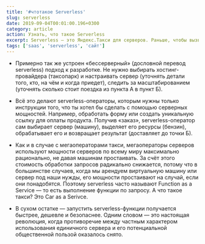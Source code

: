 ```yaml
---
title: '#чтотакое Serverless'
slug: serverless
date: 2019-09-04T00:01:00.196+0300
category: article
action: Узнать, что такое Serverless
excerpt: Serverless — это Яндекс.Такси для серверов. Раньше, чтобы вызвать такси, нужно было выбрать таксопарк, позвонить, пообщаться с человеком-оператором, точно назвать адрес и согласовать время подачи. Сейчас можно вызвать такси одной командой.
tags: ['saas', 'serverless', 'сайт']
---
```


- Примерно так же устроен «бессерверный» (дословной перевод serverless) подход к разработке. Не нужно выбирать хостинг-провайдера (таксопарк) и настраивать сервер (уточнять детали того, кто, на чём и когда приедет), следить за масштабированием (уточнять сколько стоит поездка из пункта А в пункт Б).

- Всё это делают serverless-операторы, которым нужны только инструкции того, что ты хотел бы сделать с помощью серверных мощностей. Например, обработать форму или создать уникальную ссылку для оплаты продукта. Получив «заказ», serverless-оператор сам выбирает сервер (машину), выделяет его ресурсы (бензин), обрабатывает его и возвращает результат (доставляет до точки Б).

- Как и в случае с мегаоператорами такси, мегаоператоры серверов используют мощности серверов по всему миру максимально рационально, не давая машинам простаивать. За счёт этого стоимость обработки запросов радикально снижается, потому что в большинстве случаев, когда мы арендуем виртуальную машину или сервер под наши нужды, его мощности простаивают на случай, если они понадобятся. Поэтому serverless часто называют Function as a Service — то есть выполнение функции по запросу. А что такое такси? Это Car as a Serivce.

- В сухом остатке — запустить serverless-функции получается быстрее, дешевле и безопаснее. Одним словом — это настоящая революция, когда противоречие между частным характером использования единичного сервера и его потенциальной общественной пользой оказалось снято.
